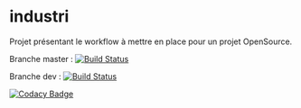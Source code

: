 # industri
Projet présentant le workflow à mettre en place pour un projet OpenSource.

Branche master : [![Build Status](https://travis-ci.org/Reconnois/industri.svg?branch=master)](https://travis-ci.org/Reconnois/industri)

Branche dev : [![Build Status](https://travis-ci.org/Reconnois/industri.svg?branch=dev)](https://travis-ci.org/Reconnois/industri)

[![Codacy Badge](https://api.codacy.com/project/badge/Grade/08173903ee70489c82c3bc11459f025a)](https://www.codacy.com/app/gui.quirin/industri?utm_source=github.com&amp;utm_medium=referral&amp;utm_content=Reconnois/industri&amp;utm_campaign=Badge_Grade)